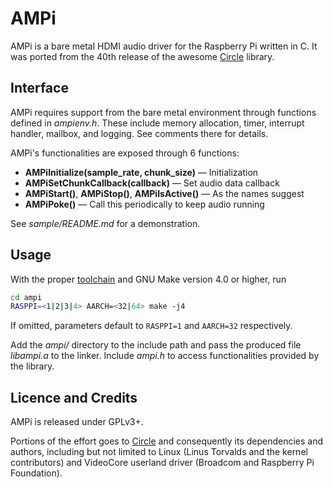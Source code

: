# AMPi

AMPi is a bare metal HDMI audio driver for the Raspberry Pi
written in C. It was ported from the 40th release of the
awesome [Circle](https://github.com/rsta2/circle) library.

## Interface

AMPi requires support from the bare metal environment through
functions defined in _ampienv.h_. These include memory
allocation, timer, interrupt handler, mailbox, and logging.
See comments there for details.

AMPi's functionalities are exposed through 6 functions:

- **AMPiInitialize(sample_rate, chunk_size)** — Initialization
- **AMPiSetChunkCallback(callback)** — Set audio data callback
- **AMPiStart()**, **AMPiStop()**, **AMPiIsActive()** — As the names suggest
- **AMPiPoke()** — Call this periodically to keep audio running

See _sample/README.md_ for a demonstration.

## Usage

With the proper [toolchain](https://developer.arm.com/open-source/gnu-toolchain/gnu-rm/downloads)
and GNU Make version 4.0 or higher, run

```sh
cd ampi
RASPPI=<1|2|3|4> AARCH=<32|64> make -j4
```

If omitted, parameters default to `RASPPI=1` and `AARCH=32`
respectively.

Add the _ampi/_ directory to the include path and pass
the produced file _libampi.a_ to the linker. Include _ampi.h_
to access functionalities provided by the library.

## Licence and Credits

AMPi is released under GPLv3+.

Portions of the effort goes to [Circle](https://github.com/rsta2/circle)
and consequently its dependencies and authors, including but not
limited to Linux (Linus Torvalds and the kernel contributors) and
VideoCore userland driver (Broadcom and Raspberry Pi Foundation).
